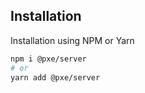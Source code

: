 ## Installation

Installation using NPM or Yarn
```bash
npm i @pxe/server
# or
yarn add @pxe/server
```